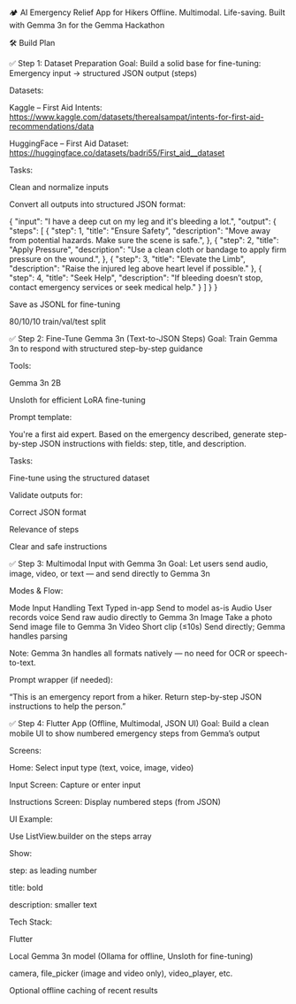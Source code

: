 🏕️ AI Emergency Relief App for Hikers
Offline. Multimodal. Life-saving.
Built with Gemma 3n for the Gemma Hackathon

🛠️ Build Plan 

✅ Step 1: Dataset Preparation
Goal: Build a solid base for fine-tuning: Emergency input → structured JSON output (steps)

Datasets:

Kaggle – First Aid Intents: https://www.kaggle.com/datasets/therealsampat/intents-for-first-aid-recommendations/data

HuggingFace – First Aid Dataset: https://huggingface.co/datasets/badri55/First_aid__dataset 

Tasks:

Clean and normalize inputs

Convert all outputs into structured JSON format:

{
  "input": "I have a deep cut on my leg and it's bleeding a lot.",
  "output": {
    "steps": [
      {
        "step": 1,
        "title": "Ensure Safety",
        "description": "Move away from potential hazards. Make sure the scene is safe.",
      },
      {
        "step": 2,
        "title": "Apply Pressure",
        "description": "Use a clean cloth or bandage to apply firm pressure on the wound.",
      },
      {
        "step": 3,
        "title": "Elevate the Limb",
        "description": "Raise the injured leg above heart level if possible."
      },
      {
        "step": 4,
        "title": "Seek Help",
        "description": "If bleeding doesn’t stop, contact emergency services or seek medical help."
      }
    ]
  }
}

Save as JSONL for fine-tuning

80/10/10 train/val/test split

✅ Step 2: Fine-Tune Gemma 3n (Text-to-JSON Steps)
Goal: Train Gemma 3n to respond with structured step-by-step guidance

Tools:

Gemma 3n 2B

Unsloth for efficient LoRA fine-tuning

Prompt template:

You're a first aid expert. Based on the emergency described, generate step-by-step JSON instructions with fields: step, title, and description.

Tasks:

Fine-tune using the structured dataset

Validate outputs for:

Correct JSON format

Relevance of steps

Clear and safe instructions

✅ Step 3: Multimodal Input with Gemma 3n
Goal: Let users send audio, image, video, or text — and send directly to Gemma 3n

Modes & Flow:

Mode	Input	Handling
Text	Typed in-app	Send to model as-is
Audio	User records voice	Send raw audio directly to Gemma 3n
Image	Take a photo	Send image file to Gemma 3n
Video	Short clip (≤10s)	Send directly; Gemma handles parsing

Note:
Gemma 3n handles all formats natively — no need for OCR or speech-to-text.

Prompt wrapper (if needed):

“This is an emergency report from a hiker. Return step-by-step JSON instructions to help the person.”

✅ Step 4: Flutter App (Offline, Multimodal, JSON UI)
Goal: Build a clean mobile UI to show numbered emergency steps from Gemma’s output

Screens:

Home: Select input type (text, voice, image, video)

Input Screen: Capture or enter input

Instructions Screen: Display numbered steps (from JSON)

UI Example:

Use ListView.builder on the steps array

Show:

step: as leading number

title: bold

description: smaller text

Tech Stack:

Flutter

Local Gemma 3n model (Ollama for offline, Unsloth for fine-tuning)

camera, file_picker (image and video only), video_player, etc.

Optional offline caching of recent results
